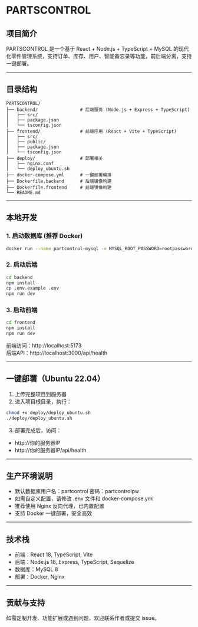 # PARTSCONTROL

## 项目简介

PARTSCONTROL 是一个基于 React + Node.js + TypeScript + MySQL 的现代化零件管理系统，支持订单、库存、用户、智能备忘录等功能，前后端分离，支持一键部署。

---

## 目录结构

```
PARTSCONTROL/
├── backend/                # 后端服务 (Node.js + Express + TypeScript)
│   ├── src/
│   ├── package.json
│   └── tsconfig.json
├── frontend/               # 前端应用 (React + Vite + TypeScript)
│   ├── src/
│   ├── public/
│   ├── package.json
│   └── tsconfig.json
├── deploy/                 # 部署相关
│   ├── nginx.conf
│   └── deploy_ubuntu.sh
├── docker-compose.yml      # 一键部署编排
├── Dockerfile.backend      # 后端镜像构建
├── Dockerfile.frontend     # 前端镜像构建
└── README.md
```

---

## 本地开发

### 1. 启动数据库 (推荐 Docker)
```bash
docker run --name partcontrol-mysql -e MYSQL_ROOT_PASSWORD=rootpassword -e MYSQL_DATABASE=partcontrol -e MYSQL_USER=partcontrol -e MYSQL_PASSWORD=partcontrolpw -p 3306:3306 -d mysql:8.0 --default-authentication-plugin=mysql_native_password
```

### 2. 启动后端
```bash
cd backend
npm install
cp .env.example .env
npm run dev
```

### 3. 启动前端
```bash
cd frontend
npm install
npm run dev
```

前端访问：http://localhost:5173  
后端API：http://localhost:3000/api/health

---

## 一键部署（Ubuntu 22.04）

1. 上传完整项目到服务器
2. 进入项目根目录，执行：

```bash
chmod +x deploy/deploy_ubuntu.sh
./deploy/deploy_ubuntu.sh
```

3. 部署完成后，访问：
- http://你的服务器IP
- http://你的服务器IP/api/health

---

## 生产环境说明
- 默认数据库用户名：partcontrol  密码：partcontrolpw
- 如需自定义配置，请修改 .env 文件和 docker-compose.yml
- 推荐使用 Nginx 反向代理，已内置配置
- 支持 Docker 一键部署，安全高效

---

## 技术栈
- 前端：React 18, TypeScript, Vite
- 后端：Node.js 18, Express, TypeScript, Sequelize
- 数据库：MySQL 8
- 部署：Docker, Nginx

---

## 贡献与支持
如需定制开发、功能扩展或遇到问题，欢迎联系作者或提交 issue。
